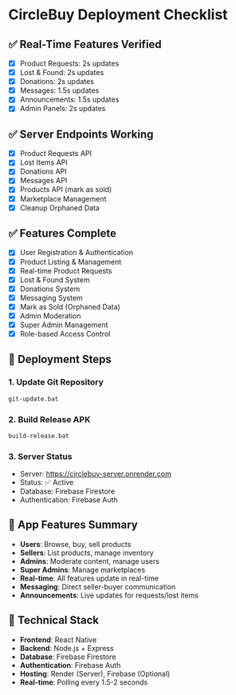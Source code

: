 # CircleBuy Deployment Checklist

## ✅ Real-Time Features Verified
- [x] Product Requests: 2s updates
- [x] Lost & Found: 2s updates  
- [x] Donations: 2s updates
- [x] Messages: 1.5s updates
- [x] Announcements: 1.5s updates
- [x] Admin Panels: 2s updates

## ✅ Server Endpoints Working
- [x] Product Requests API
- [x] Lost Items API
- [x] Donations API
- [x] Messages API
- [x] Products API (mark as sold)
- [x] Marketplace Management
- [x] Cleanup Orphaned Data

## ✅ Features Complete
- [x] User Registration & Authentication
- [x] Product Listing & Management
- [x] Real-time Product Requests
- [x] Lost & Found System
- [x] Donations System
- [x] Messaging System
- [x] Mark as Sold (Orphaned Data)
- [x] Admin Moderation
- [x] Super Admin Management
- [x] Role-based Access Control

## 🚀 Deployment Steps

### 1. Update Git Repository
```bash
git-update.bat
```

### 2. Build Release APK
```bash
build-release.bat
```

### 3. Server Status
- Server: https://circlebuy-server.onrender.com
- Status: ✅ Active
- Database: Firebase Firestore
- Authentication: Firebase Auth

## 📱 App Features Summary
- **Users**: Browse, buy, sell products
- **Sellers**: List products, manage inventory
- **Admins**: Moderate content, manage users
- **Super Admins**: Manage marketplaces
- **Real-time**: All features update in real-time
- **Messaging**: Direct seller-buyer communication
- **Announcements**: Live updates for requests/lost items

## 🔧 Technical Stack
- **Frontend**: React Native
- **Backend**: Node.js + Express
- **Database**: Firebase Firestore
- **Authentication**: Firebase Auth
- **Hosting**: Render (Server), Firebase (Optional)
- **Real-time**: Polling every 1.5-2 seconds
